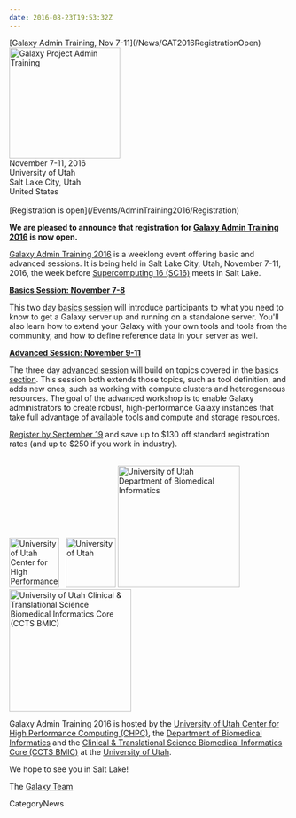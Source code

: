```yaml
---
date: 2016-08-23T19:53:32Z
---
```

<div class='newsItemHeader'>[Galaxy Admin Training, Nov 7-11](/News/GAT2016RegistrationOpen)</div>

<div class='right solid center'>
<a href='/Events/AdminTraining2016'><img src='/Images/Logos/AdminTraining2016-500.png' alt='Galaxy Project Admin Training' width=200" /></a><br />
November 7-11, 2016<br />University of Utah<br />Salt Lake City, Utah<br />United States<br /><br /> [Registration is open](/Events/AdminTraining2016/Registration) 
</div>

**We are pleased to announce that registration for [Galaxy Admin Training 2016](/Events/AdminTraining2016) is now open.**

[Galaxy Admin Training 2016](/Events/AdminTraining2016) is a weeklong event offering basic and advanced sessions.  It is being held in Salt Lake City, Utah, November 7-11, 2016, the week before [Supercomputing 16 (SC16)](http://sc16.supercomputing.org/) meets in Salt Lake.  

**[Basics Session: November 7-8](/Events/AdminTraining2016/BasicsSession)**

This two day [basics session](/Events/AdminTraining2016/BasicsSession) will introduce participants to what you need to know to get a Galaxy server up and running on a standalone server. You'll also learn how to extend your Galaxy with your own tools and tools from the community, and how to define reference data in your server as well.

**[Advanced Session: November 9-11](/Events/AdminTraining2016/AdvancedSession)**

The three day [advanced session](/Events/AdminTraining2016/AdvancedSession) will build on topics covered in the [basics section](/Events/AdminTraining2016/BasicsSession).  This session both extends those topics, such as tool definition, and adds new ones, such as working with compute clusters and heterogeneous resources. The goal of the advanced workshop is to enable Galaxy administrators to create robust, high-performance Galaxy instances that take full advantage of available tools and compute and storage resources.

[Register by September 19](/Events/AdminTraining2016/Registration) and save up to $130 off standard registration rates (and up to $250 if you work in industry).

<br />

<div class='center'>
<a href='http://www.chpc.utah.edu'><img src='/Images/Logos/UtahCHPCLogo.png' alt='University of Utah Center for High Performance Computing (CHPC)' height="90" /></a> &nbsp; 
<a href='http://healthsciences.utah.edu/'><img src='/Images/Logos/UUtahHealthSciences.png' alt='University of Utah' height="90" /></a> 
<a href='http://medicine.utah.edu/dbmi/'><img src='/Images/Logos/UUtahDBMI.png' alt='University of Utah Department of Biomedical Informatics' width="220" /></a>
<a href='http://medicine.utah.edu/ccts/bmic/'><img src='/Images/Logos/UUtahCCTS_BMIC.png' alt='University of Utah Clinical & Translational Science Biomedical Informatics Core (CCTS BMIC)' width="220" /></a>
</div>

Galaxy Admin Training 2016 is hosted by the [University of Utah Center for High Performance Computing (CHPC)](http://www.chpc.utah.edu/), the  [Department of Biomedical Informatics](http://medicine.utah.edu/dbmi/) and the [Clinical & Translational Science Biomedical Informatics Core (CCTS BMIC)](http://medicine.utah.edu/ccts/bmic/) at the [University of Utah](http://utah.edu).

We hope to see you in Salt Lake!

The [Galaxy Team](/GalaxyTeam)


CategoryNews
